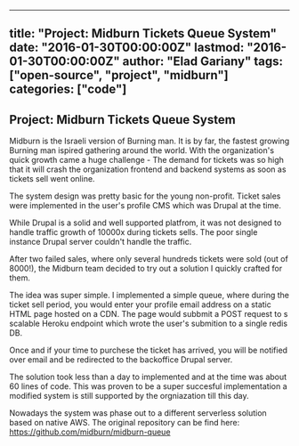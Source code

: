 
---
title: "Project: Midburn Tickets Queue System"
date: "2016-01-30T00:00:00Z"
lastmod: "2016-01-30T00:00:00Z"
author: "Elad Gariany"
tags: ["open-source", "project", "midburn"]
categories: ["code"]
---

## Project: Midburn Tickets Queue System

Midburn is the Israeli version of Burning man. It is by far, the fastest growing Burning man ispired gathering around the world. With the organization's quick growth came a huge challenge - The demand for tickets was so high that it will crash the organization frontend and backend systems as soon as tickets sell went online.

The system design was pretty basic for the young non-profit. Ticket sales were implemented in the user's profile CMS which was Drupal at the time.

While Drupal is a solid and well supported platfrom, it was not designed to handle traffic growth of 10000x during tickets sells. The poor single instance Drupal server couldn't handle the traffic.

After two failed sales, where only several hundreds tickets were sold (out of 8000!), the Midburn team decided to try out a solution I quickly crafted for them.

The idea was super simple. I implemented a simple queue, where during the ticket sell period, you would enter your profile email address on a static HTML page hosted on a CDN. The page would subbmit a POST request to s scalable Heroku endpoint which wrote the user's submition to a single redis DB.

Once and if your time to purchese the ticket has arrived, you will be notified over email and be redirected to the backoffice Drupal server.

The solution took less than a day to implemented and at the time was about 60 lines of code. This was proven to be a super succesful implementation a modified system is still supported by the orgniazation till this day.

Nowadays the system was phase out to a different serverless solution based on native AWS. The original repository can be find here: https://github.com/midburn/midburn-queue

